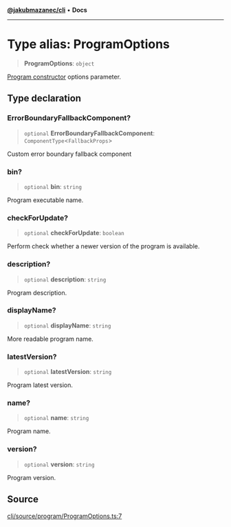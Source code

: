 [**@jakubmazanec/cli**](../README.md) • **Docs**

---

# Type alias: ProgramOptions

> **ProgramOptions**: `object`

[Program constructor](../classes/Program.md#constructors) options parameter.

## Type declaration

### ErrorBoundaryFallbackComponent?

> `optional` **ErrorBoundaryFallbackComponent**: `ComponentType`\<`FallbackProps`\>

Custom error boundary fallback component

### bin?

> `optional` **bin**: `string`

Program executable name.

### checkForUpdate?

> `optional` **checkForUpdate**: `boolean`

Perform check whether a newer version of the program is available.

### description?

> `optional` **description**: `string`

Program description.

### displayName?

> `optional` **displayName**: `string`

More readable program name.

### latestVersion?

> `optional` **latestVersion**: `string`

Program latest version.

### name?

> `optional` **name**: `string`

Program name.

### version?

> `optional` **version**: `string`

Program version.

## Source

[cli/source/program/ProgramOptions.ts:7](https://github.com/jakubmazanec/tools/blob/bb20df5276ddb119762948adc2cda520aef09f0f/packages/cli/source/program/ProgramOptions.ts#L7)
